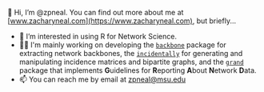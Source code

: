 👋 Hi, I’m @zpneal. You can find out more about me at [www.zacharyneal.com](https://www.zacharyneal.com), but briefly...
- 👀 I’m interested in using R for Network Science.
- 🧑‍💻 I'm mainly working on developing the [`backbone`](https://CRAN.R-project.org/package=backbone) package for extracting network backbones, the [`incidentally`](https://CRAN.R-project.org/package=incidentally) for generating and manipulating incidence matrices and bipartite graphs, and the [`grand`](https://CRAN.R-project.org/package=grand) package that implements **G**uidelines for **R**eporting **A**bout **N**etwork **D**ata.
- 📫 You can reach me by email at zpneal@msu.edu

